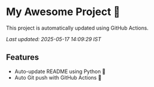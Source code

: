 # My Awesome Project 🚀

This project is automatically updated using GitHub Actions.

_Last updated: 2025-05-17 14:09:29 IST_

## Features
- Auto-update README using Python 🐍
- Auto Git push with GitHub Actions 🤖
